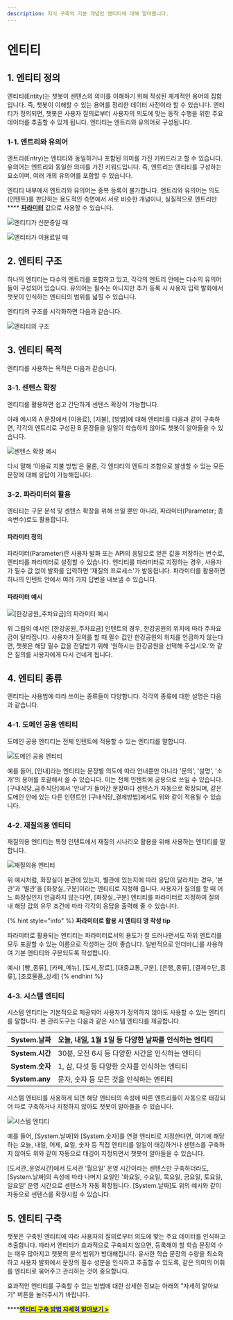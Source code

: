 ```yaml
---
description: 지식 구축의 기본 개념인 엔티티에 대해 알아봅니다.
---
```


# 엔티티

## 1. 엔티티 정의

엔티티(Entity)는 챗봇이 센텐스의 의미를 이해하기 위해 작성된 체계적인 용어의 집합입니다. 즉, 챗봇이 이해할 수 있는 용어를 정리한 데이터 사전이라 할 수 있습니다. 엔티티가 정의되면, 챗봇은 사용자 질의로부터 사용자의 의도에 맞는 동작 수행을 위한 주요 데이터를 추출할 수 있게 됩니다. 엔티티는 엔트리와 유의어로 구성됩니다.



### 1-1. 엔트리와 유의어  &#x20;

엔트리(Entry)는 엔티티와 동일하거나 포함된 의미를 가진 키워드라고 할 수 있습니다. 유의어는 엔트리와 동일한 의미를 가진 키워드입니다. 즉, 엔트리는 엔티티를 구성하는 요소이며, 여러 개의 유의어를 포함할 수 있습니다. &#x20;

엔티티 내부에서 엔트리와 유의어는 중복 등록이 불가합니다. 엔트리와 유의어는 의도(인텐트)를 판단하는 용도적인 측면에서 서로 비슷한 개념이나, 실질적으로 엔트리만 **** [**파라미터**](undefined-2.md#undefined) 값으로 사용할 수 있습니다.&#x20;

![엔티티가 신분증일 때](<../.gitbook/assets/엔티티 예시1 (5).png>)

![엔티티가 이용료일 때](<../.gitbook/assets/엔티티 예시2 (1).png>)

## 2. 엔티티 구조

하나의 엔티티는 다수의 엔트리를 포함하고 있고, 각각의 엔트리 안에는 다수의 유의어들이 구성되어 있습니다. 유의어는 필수는 아니지만 추가 등록 시 사용자 입력 발화에서 챗봇이 인식하는 엔티티의 범위를 넓힐 수 있습니다.     &#x20;

엔티티의 구조를 시각화하면 다음과 같습니다.

![엔티티의 구조 ](<../.gitbook/assets/엔티티의 구조 (1).png>)

## 3. 엔티티 목적

엔티티를 사용하는 목적은 다음과 같습니다.&#x20;

### 3-1. 센텐스 확장

엔티티를 활용하면 쉽고 간단하게 센텐스 확장이 가능합니다.&#x20;

아래 예시의 A 문장에서 \[이용료], \[지불], \[방법]에 대해 엔티티를 다음과 같이 구축하면, 각각의 엔트리로 구성된 B 문장들을 일일이 학습하지 않아도 챗봇이 알아들을 수 있습니다.



![센텐스 확장 예시](<../.gitbook/assets/센텐스 확장 (1).png>)

다시 말해 ‘이용료 지불 방법’은 물론, 각 엔티티의 엔트리 조합으로 발생할 수 있는 모든 문장에 대해 응답이 가능해집니다.

&#x20;         &#x20;

### 3-2. 파라미터의 활용

엔티티는 구문 분석 및 센텐스 확장을 위해 쓰일 뿐만 아니라, 파라미터(Parameter; 종속변수)로도 활용합니다.&#x20;

#### 파라미터 정의

파라미터(Parameter)란 사용자 발화 또는 API의 응답으로 얻은 값을 저장하는 변수로, 엔티티를 파라미터로 설정할 수 있습니다. 엔티티를 파라미터로 지정하는 경우, 사용자가 필수 값 없이 발화를 입력하면 '재질의 프로세스'가 발동됩니다. 파라미터를 활용하면 하나의 인텐트 안에서 여러 가지 답변을 내보낼 수 있습니다.

#### 파라미터 예시

![\[한강공원\_주차요금\]의 파라미터 예시](<../.gitbook/assets/파라미터 예시 (2).png>)

위 그림의 예시인 \[한강공원\_주차요금] 인텐트의 경우, 한강공원의 위치에 따라 주차요금이 달라집니다. 사용자가 질의를 할 때 필수 값인 한강공원의 위치를 언급하지 않는다면, 챗봇은 해당 필수 값을 전달받기 위해 '원하시는 한강공원을 선택해 주십시오.’와 같은 질의를 사용자에게 다시 건네게 됩니다.                     &#x20;

## 4. 엔티티 종류

엔티티는 사용법에 따라 쓰이는 종류들이 다양합니다. 각각의 종류에 대한 설명은 다음과 같습니다.                 &#x20;

### 4-1. 도메인 공용 엔티티

도메인 공용 엔티티는 전체 인텐트에 적용할 수 있는 엔티티를 말합니다.

![도메인 공용 엔티티  ](<../.gitbook/assets/도메인 공용 엔티티.png>)

예를 들어, \[안내]라는 엔티티는 문장별 의도에 따라 안내뿐만 아니라 '문의', '설명', '소개'의 용어를 포괄해서 쓸 수 있습니다. 이는 전체 인텐트에 공용으로 쓰일 수 있습니다. \[구내식당\_금주식단]에서 '안내'가 들어간 문장마다 센텐스가 자동으로 확장되며, 같은 도메인 안에 있는 다른 인텐트인 \[구내식당\_결제방법]에서도 위와 같이 적용될 수 있습니다.

### 4-2. 재질의용 엔티티

재질의용 엔티티는 특정 인텐트에서 재질의 시나리오 활용을 위해 사용하는 엔티티를 말합니다.

![재질의용 엔티티 ](<../.gitbook/assets/재질의용 엔티티.png>)

위 예시처럼, 화장실이 본관에 있는지, 별관에 있는지에 따라 응답이 달라지는 경우, '본관'과 '별관'을 \[화장실\_구분]이라는 엔티티로 지정해 줍니다. 사용자가 질의를 할 때 어느 화장실인지 언급하지 않는다면, \[화장실\_구분] 엔티티를 파라미터로 지정하여 질의 내 해당 값의 유무 조건에 따라 각각의 응답을 출력해 줄 수 있습니다.&#x20;

{% hint style="info" %}
**파라미터로 활용 시 엔티티 명 작성 tip**

파라미터로 활용되는 엔티티는 파라미터로서의 용도가 잘 드러나면서도 하위 엔트리를 모두 포괄할 수 있는 이름으로 작성하는 것이 좋습니다. 일반적으로 언더바(\_)를 사용하여 기본 엔티티와 구분되도록 작성합니다.

예시) \[빵\_종류], \[카페\_메뉴], \[도서\_장르], \[대중교통\_구분], \[은행\_종류], \[결제수단\_종류], \[조호물품\_상세]
{% endhint %}



### 4-3. 시스템 엔티티

시스템 엔티티는 기본적으로 제공되어 사용자가 정의하지 않아도 사용할 수 있는 엔티티를 말합니다. 본 관리도구는 다음과 같은 시스템 엔티티를 제공합니다.

| **System.날짜**  | 오늘, 내일, 1월 1일 등 다양한 날짜를 인식하는 엔티티        |   |
| -------------- | --------------------------------------- | - |
| **System.시간**  | 30분, 오전 6시 등 다양한 시간을 인식하는 엔티티           |   |
| **System.숫자**  | 1, 삼, 다섯 등 다양한 숫자를 인식하는 엔티티             |   |
| **System.any** | 문자, 숫자 등 모든 것을 인식하는 엔티티                 |   |

시스템 엔티티를 사용하게 되면 해당 엔티티의 속성에 따른 엔트리들이 자동으로 태깅되어 따로 구축하거나 지정하지 않아도 챗봇이 알아들을 수 있습니다.

![시스템 엔티티     ](<../.gitbook/assets/시스템 엔티티.png>)

예를 들어, \[System.날짜]와 \[System.숫자]를 연결 엔티티로 지정한다면, 여기에 해당하는 오늘, 내일, 어제, 요일, 숫자 등 직접 엔티티를 일일이 태깅하거나 센텐스를 구축하지 않아도 위와 같이 자동으로 태깅이 지정되면서 챗봇이 알아들을 수 있습니다. &#x20;

\[도서관\_운영시간]에서 도서관 '월요일' 운영 시간이라는 센텐스만 구축하더라도, \[System.날짜]의 속성에 따라 나머지 요일인 '화요일, 수요일, 목요일, 금요일, 토요일, 일요일' 운영 시간으로 센텐스가 자동 확장됩니다. \[System.날짜]도 위의 예시와 같이 자동으로 센텐스를 확장시킬 수 있습니다.

## 5. 엔티티 구축&#x20;

챗봇은 구축된 엔티티에 따라 사용자의 질의로부터 의도에 맞는 주요 데이터를 인식하고 추출합니다. 따라서 엔티티가 효과적으로 구축되지 않으면, 등록해야 할 학습 문장의 수는 매우 많아지고 챗봇의 분석 범위가 방대해집니다. 유사한 학습 문장의 수량을 최소화하고 사용자 발화에서 문장의 필수 성분을 인식하고 추출할 수 있도록, 같은 의미의 어휘를 엔티티로 묶어주고 관리하는 것이 중요합니다.

효과적인 엔티티를 구축할 수 있는 방법에 대한 상세한 정보는 아래의 "자세히 알아보기" 버튼을 눌러주시기 바랍니다.&#x20;

****[<mark style="color:blue;">**엔티티 구축 방법 자세히 알아보기 >**</mark> ](../tip/undefined/)                                                 &#x20;

&#x20;       &#x20;
